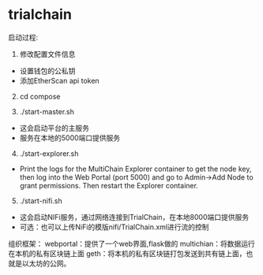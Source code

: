 # trialchain
启动过程:

1. 修改配置文件信息
  - 设置钱包的公私钥
  - 添加EtherScan api token
  
2. cd compose

3. ./start-master.sh
  - 这会启动平台的主服务
  - 服务在本地的5000端口提供服务
  
4. ./start-explorer.sh 
  - Print the logs for the MultiChain Explorer container to get the node key, then log into the Web Portal (port 5000) and go to Admin->Add Node to grant permissions. Then restart the Explorer container. 

5. ./start-nifi.sh
  - 这会启动NIFi服务，通过网络连接到TrialChain，在本地8000端口提供服务
  - 可选：也可以上传NiFi的模版nifi/TrialChain.xml进行流的控制
 
 
 
 组织框架：
 webportal：提供了一个web界面,flask做的
 multichian：将数据运行在本机的私有区块链上面
 geth：将本机的私有区块链打包发送到共有链上面，也就是以太坊的公网。
 




 
